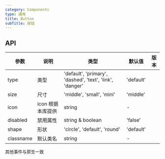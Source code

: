 ```yaml
---
category: Components
type: 通用
title: Button
subTitle: 按钮
---
```


## API
| 参数      | 说明              | 类型                                                     | 默认值    | 版本 |
| --------- | ----------------- | -------------------------------------------------------- | --------- | ---- |
| type      | 类型              | 'default', 'primary', 'dashed', 'text', 'link', 'danger' | 'default' |      |
| size      | 尺寸              | 'middle', 'small', 'mini'                                | 'middle'  |      |
| icon      | icon 根据本库提供 | string                                                   | -         |      |
| disabled  | 禁用属性          | string & boolean                                         | 'false'   |      |
| shape     | 形状              | 'circle', 'default', 'round'                             | 'default' |      |
| classname | 默认类名          | string                                                   | -         |      |

其他事件与原生一致
